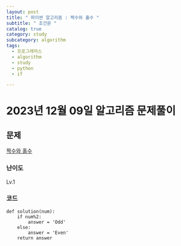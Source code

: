 ```yaml
---
layout: post
title: " 파이썬 알고리즘 : 짝수와 홀수 "
subtitle: " 조건문 "
catalog: true
category: study
subcategory: algorithm
tags:
  - 프로그래머스
  - algorithm
  - study
  - python
  - if

---
```


# 2023년 12월 09일 알고리즘 문제풀이

## 문제

[짝수와 홀수](https://school.programmers.co.kr/learn/courses/30/lessons/12937)

### 난이도

Lv.1

### 코드
```
def solution(num):
    if num%2:
        answer = 'Odd'
    else:
        answer = 'Even'
    return answer
```
